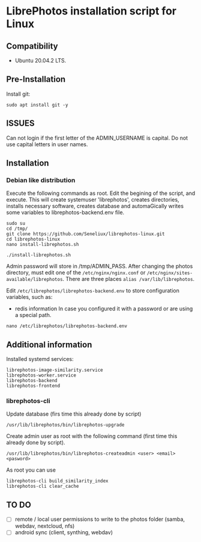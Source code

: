 # LibrePhotos installation script for Linux

## Compatibility
- Ubuntu 20.04.2 LTS.

## Pre-Installation

Install git:
~~~
sudo apt install git -y
~~~
## ISSUES
Can not login if the first letter of the ADMIN_USERNAME is capital. Do not use capital letters in user names.

## Installation

### Debian like distribution

Execute the following commands as root. Edit the begining of the script, and execute. This will create systemuser 'librephotos', creates directories, installs necessary software, creates database and automaGically writes some variables to librephotos-backend.env file.
~~~
sudo su
cd /tmp/
git clone https://github.com/Seneliux/librephotos-linux.git
cd librephotos-linux
nano install-librephotos.sh
~~~
~~~
./install-librephotos.sh
~~~
Admin password will store in /tmp/ADMIN_PASS. 
After changing the photos directory, must edit one of the `/etc/nginx/nginx.conf` or `/etc/nginx/sites-available/librephotos`. There are three places `alias /var/lib/librephotos`.

Edit `/etc/librephotos/librephotos-backend.env` to store configuration variables, such as:

 - redis information
In case you configured it with a password or are using a special path.

~~~
nano /etc/librephotos/librephotos-backend.env
~~~

## Additional information

Installed systemd services:
~~~
librephotos-image-similarity.service
librephotos-worker.service
librephotos-backend
librephotos-frontend
~~~

### librephotos-cli

Update database (firs time this already done by script)
~~~
/usr/lib/librephotos/bin/librephotos-upgrade
~~~
Create admin user as root with the following command (first time this already done by script).
~~~
/usr/lib/librephotos/bin/librephotos-createadmin <user> <email> <pasword>
~~~
As root you can use
~~~
librephotos-cli build_similarity_index
librephotos-cli clear_cache
~~~
## TO DO
- [ ] remote / local user permissions to write to the photos folder (samba, webdav, nextcloud, nfs)
- [ ] android sync (client, synthing, webdav) 
